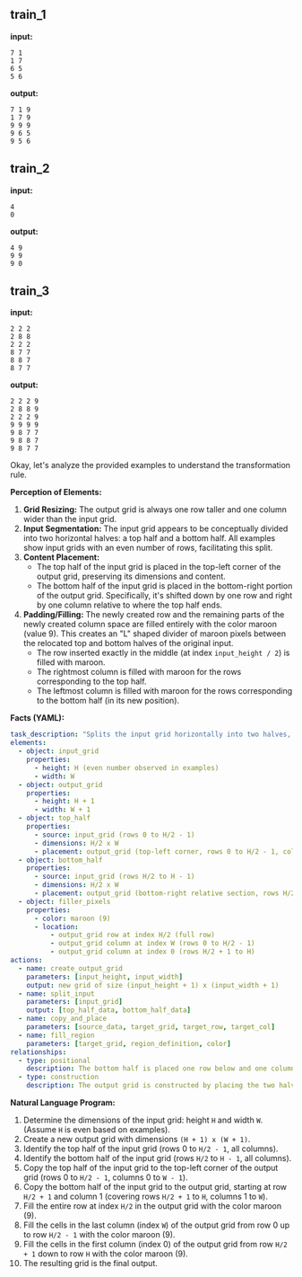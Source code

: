 
## train_1

**input:**
```
7 1
1 7
6 5
5 6
```


**output:**
```
7 1 9
1 7 9
9 9 9
9 6 5
9 5 6
```


## train_2

**input:**
```
4
0
```


**output:**
```
4 9
9 9
9 0
```


## train_3

**input:**
```
2 2 2
2 8 8
2 2 2
8 7 7
8 8 7
8 7 7
```


**output:**
```
2 2 2 9
2 8 8 9
2 2 2 9
9 9 9 9
9 8 7 7
9 8 8 7
9 8 7 7
```

Okay, let's analyze the provided examples to understand the transformation rule.

**Perception of Elements:**

1.  **Grid Resizing:** The output grid is always one row taller and one column wider than the input grid.
2.  **Input Segmentation:** The input grid appears to be conceptually divided into two horizontal halves: a top half and a bottom half. All examples show input grids with an even number of rows, facilitating this split.
3.  **Content Placement:**
    *   The top half of the input grid is placed in the top-left corner of the output grid, preserving its dimensions and content.
    *   The bottom half of the input grid is placed in the bottom-right portion of the output grid. Specifically, it's shifted down by one row and right by one column relative to where the top half ends.
4.  **Padding/Filling:** The newly created row and the remaining parts of the newly created column space are filled entirely with the color maroon (value 9). This creates an "L" shaped divider of maroon pixels between the relocated top and bottom halves of the original input.
    *   The row inserted exactly in the middle (at index `input_height / 2`) is filled with maroon.
    *   The rightmost column is filled with maroon for the rows corresponding to the top half.
    *   The leftmost column is filled with maroon for the rows corresponding to the bottom half (in its new position).

**Facts (YAML):**


```yaml
task_description: "Splits the input grid horizontally into two halves, places them diagonally in a larger grid, and fills the separating space with maroon."
elements:
  - object: input_grid
    properties:
      - height: H (even number observed in examples)
      - width: W
  - object: output_grid
    properties:
      - height: H + 1
      - width: W + 1
  - object: top_half
    properties:
      - source: input_grid (rows 0 to H/2 - 1)
      - dimensions: H/2 x W
      - placement: output_grid (top-left corner, rows 0 to H/2 - 1, cols 0 to W - 1)
  - object: bottom_half
    properties:
      - source: input_grid (rows H/2 to H - 1)
      - dimensions: H/2 x W
      - placement: output_grid (bottom-right relative section, rows H/2 + 1 to H, cols 1 to W)
  - object: filler_pixels
    properties:
      - color: maroon (9)
      - location:
          - output_grid row at index H/2 (full row)
          - output_grid column at index W (rows 0 to H/2 - 1)
          - output_grid column at index 0 (rows H/2 + 1 to H)
actions:
  - name: create_output_grid
    parameters: [input_height, input_width]
    output: new grid of size (input_height + 1) x (input_width + 1)
  - name: split_input
    parameters: [input_grid]
    output: [top_half_data, bottom_half_data]
  - name: copy_and_place
    parameters: [source_data, target_grid, target_row, target_col]
  - name: fill_region
    parameters: [target_grid, region_definition, color]
relationships:
  - type: positional
    description: The bottom half is placed one row below and one column to the right relative to the end of the top half's placement area.
  - type: construction
    description: The output grid is constructed by placing the two halves and filling the gaps with maroon.
```


**Natural Language Program:**

1.  Determine the dimensions of the input grid: height `H` and width `W`. (Assume `H` is even based on examples).
2.  Create a new output grid with dimensions `(H + 1) x (W + 1)`.
3.  Identify the top half of the input grid (rows 0 to `H/2 - 1`, all columns).
4.  Identify the bottom half of the input grid (rows `H/2` to `H - 1`, all columns).
5.  Copy the top half of the input grid to the top-left corner of the output grid (rows 0 to `H/2 - 1`, columns 0 to `W - 1`).
6.  Copy the bottom half of the input grid to the output grid, starting at row `H/2 + 1` and column 1 (covering rows `H/2 + 1` to `H`, columns 1 to `W`).
7.  Fill the entire row at index `H/2` in the output grid with the color maroon (9).
8.  Fill the cells in the last column (index `W`) of the output grid from row 0 up to row `H/2 - 1` with the color maroon (9).
9.  Fill the cells in the first column (index 0) of the output grid from row `H/2 + 1` down to row `H` with the color maroon (9).
10. The resulting grid is the final output.
